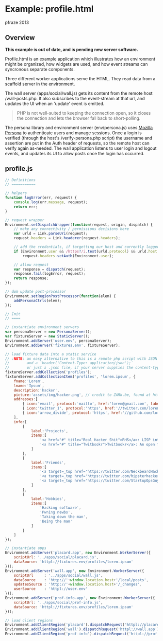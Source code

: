 Example: profile.html
=====================

pfraze 2013


## Overview

**This example is out of date, and is pending new server software.**

Profile.html is an example application which illustrates how an environment might be organized, how widgets are used, and how event streams can syncronous separate components.

Three different worker applications serve the HTML. They read data from a scaffold server in the environment.

The wall server (apps/social/wall.js) gets its content from the remote host /wall-posts.php. It also subscribes to the event-stream at that url, and updates the UI when an 'update' event is emitted.

 > PHP is not well-suited to keeping the connection open, so it closes the connection and lets the browser fall back to short-polling.

The persona library and environment server (env/persona.js) uses <a target="_top" href="http://www.mozilla.org/en-US/persona/">Mozilla Persona</a> to authenticate users and manage sessions. Once a login is verified (through the host's /verify-persona.php script) the username and assertion are put in the Auth header of requests, so the remote host can verify again as-needed. The wall application listens to user login and logout events, and updates its UI to allow posts once the login has occurred.

## profile.js

```javascript
// Definitions
// ===========

// helpers
function logError(err, request) {
	console.log(err.message, request);
	return err;
}

// request wrapper
Environment.setDispatchWrapper(function(request, origin, dispatch) {
	// make any connectivity / permissions decisions here
	var urld = Link.parseUri(request);
	request.headers = Link.headerer(request.headers);

	// add the credentials, if targetting our host and currently logged in
	if (Environment.user && /https?/i.test(urld.protocol) && urld.host == window.location.host)
		request.headers.setAuth(Environment.user);

	// allow request
	var response = dispatch(request);
	response.fail(logError, request);
	return response;
});

// dom update post-processor
Environment.setRegionPostProcessor(function(elem) {
	addPersonaCtrls(elem);
});

// Init
// ====

// instantiate environment servers
var personaServer = new PersonaServer();
var fixtureServer = new StaticServer();
Environment.addServer('user.env', personaServer);
Environment.addServer('fixtures.env', fixtureServer);

// load fixture data into a static service
// :NOTE: an easy alternative to this is a remote php script with JSON
//        and a `header('Content-Type: application/json');`
//        or just a .json file, if your server supplies the content-type correctly
fixtureServer.addCollection('profiles');
fixtureServer.addCollectionItem('profiles', 'lorem.ipsum', {
	fname:'Lorem',
	lname:'Ipsum',
	description:'hacker',
	picture:'assets/img/hacker.png', // credit to ZARk.be, found at http://www.flickr.com/photos/27515562@N02/3112309337/
	addresses:[
		{ icon:'email', protocol:'mailto', href:'lorem@gmail.com', label:'Personal Email' },
		{ icon:'twitter_1', protocol:'https', href:'//twitter.com/lorem', label:'Personal Twitter' },
		{ icon:'arrow_divide', protocol:'https', href:'//github.com/lorem', label:'Personal Github' }
	],
	info:[
		{
			label:'Projects',
			items:[
				'<a href="#" title="Real Hacker Shit">RHS</a>: LISP interpretter written in Python running on the JVM.',
				'<a href="#" title="Twitbookr">Twitbookr</a>: An open friendship marketplace (bid on your bud!)'
			]
		},
		{
			label:'Friends',
			items:[
				'<a target=_top href="https://twitter.com/NeckbeardHacker">Neckbeard Hacker</a>',
				'<a target=_top href="https://twitter.com/hipsterhacker">Hipster Hacker</a>',
				'<a target=_top href="https://twitter.com/StartupOpsGuy">Startup Ops Guy</a>'
			]
		},
		{
			label:'Hobbies',
			items:[
				'Hacking software',
				'Pwning newbs',
				'Taking down the man',
				'Being the man'
			]
		}
	]
});

// instantiate apps
Environment.addServer('placard.app', new Environment.WorkerServer({
	scriptUrl: '../apps/social/placard.js',
	dataSource: 'httpl://fixtures.env/profiles/lorem.ipsum'
}));
Environment.addServer('wall.app', new Environment.WorkerServer({
	scriptUrl     : '../apps/social/wall.js',
	dataSource    : 'http://'+window.location.host+'/local/posts',
	updatesSource : 'http://'+window.location.host+'/_changes',
	userSource    : 'httpl://user.env'
}));
Environment.addServer('prof-info.app', new Environment.WorkerServer({
	scriptUrl: '../apps/social/prof-info.js',
	dataSource: 'httpl://fixtures.env/profiles/lorem.ipsum'
}));

// load client regions
Environment.addClientRegion('placard').dispatchRequest('httpl://placard.app');
Environment.addClientRegion('wall').dispatchRequest('httpl://wall.app');
Environment.addClientRegion('prof-info').dispatchRequest('httpl://prof-info.app');
```